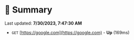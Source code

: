 # 📖 Summary
Last updated: **7/30/2023, 7:47:30 AM**

- `GET` [https://google.com](https://google.com) - **Up** (169ms)
